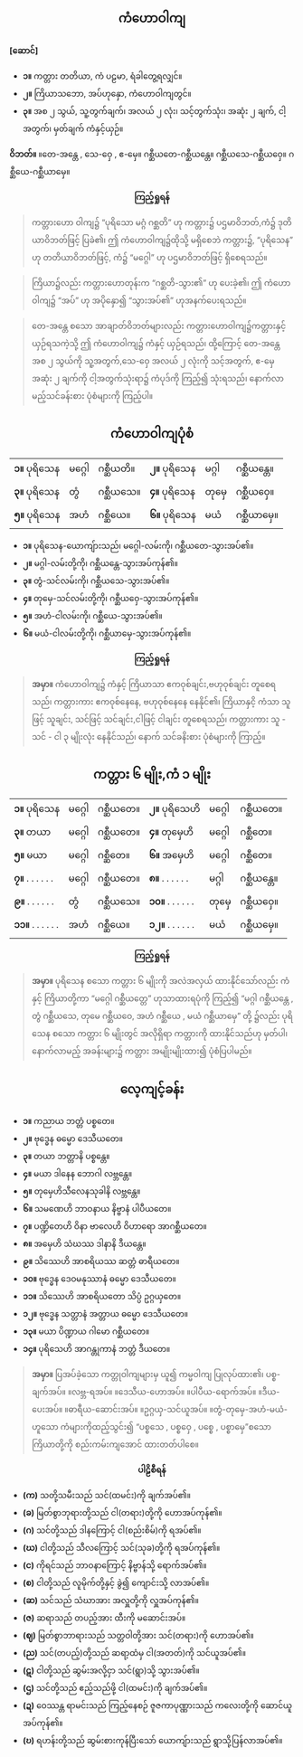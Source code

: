 ## <center>ကံဟောဝါကျ</center>
**[ဆောင်]**<br>
- **၁။** ကတ္တား တတိယာ, ကံ ပဠမာ, ရံခါတွေ့ရလျှင်။
- **၂။** ကြိယာသဘော, အပ်ဟုနှော, ကံဟောဝါကျတွင်။
- **၃။** အစ ၂ သွယ်, သူ့တွက်ချက်၊ အလယ် ၂ လုံး၊ သင့်တွက်သုံး၊ အဆုံး ၂ ချက်, ငါ့အတွက်၊ မှတ်ချက် ကံနှင့်ယှဉ်။

**ဝိဘတ်။** ။တေ-အန္တေ , သေ-ဝှေ , ဧ-မှေ။ ဂစ္ဆီယတေ-ဂစ္ဆီယန္တေ။ ဂစ္ဆီယသေ-ဂစ္ဆီယဝှေ။ ဂစ္ဆီယေ-ဂစ္ဆီယာမှေ။

**<center>ကြည့်ရှုရန်</center>**
>ကတ္တားဟော ဝါကျ၌ “ပုရိသော မဂ္ဂံ ဂစ္ဆတိ” ဟု ကတ္တား၌ ပဌမာဝိဘတ်,ကံ၌ ဒုတိယာဝိဘတ်ဖြင့် ပြခဲ၏၊ ဤ ကံဟောဝါကျ၌ထိုသို့ မရှိစေဘဲ ကတ္တား၌, “ပုရိသေန” ဟု တတိယာဝိဘတ်ဖြင့်, ကံ၌ “မဂ္ဂေါ” ဟု ပဌမာဝိဘတ်ဖြင့် ရှိစေရသည်။

>ကြိယာ၌လည်း ကတ္တားဟောတုန်းက “ဂစ္ဆတိ-သွား၏” ဟု ပေးခဲ့၏၊ ဤ ကံဟော ဝါကျ၌ “အပ်” ဟု အပိုနှော၍ “သွားအပ်၏” ဟုအနက်ပေးရသည်။

>တေ-အန္တေ စသော အာချာတ်ဝိဘတ်များလည်း ကတ္တားဟောဝါကျ၌ကတ္တားနှင့် ယှဉ်ရသကဲ့သို့ ဤ ကံဟောဝါကျ၌ ကံနှင့် ယှဉ်ရသည်၊ ထို့ကြောင့် တေ-အန္တေ အစ ၂ သွယ်ကို သူ့အတွက်,သေ-ဝှေ အလယ် ၂ လုံးကို သင့်အတွက်, ဧ-မှေ အဆုံး ၂ ချက်ကို ငါ့အတွက်သုံးရာ၌ ကံပုဒ်ကို ကြည့်၍ သုံးရသည်၊ နောက်လာမည့်သင်ခန်းစား ပုံစံများကို ကြည့်ပါ။

## <center>ကံဟောဝါကျပုံစံ</center>
|  |  |  |  |  |  |
| - | - | - | - | - | - |
|**၁။** ပုရိသေန| မဂ္ဂေါ| ဂစ္ဆီယတိ။|**၂။** ပုရိသေန| မဂ္ဂါ|ဂစ္ဆီယန္တေ။|
|**၃။** ပုရိသေန| တွံ| ဂစ္ဆီယသေ။|**၄။** ပုရိသေန| တုမှေ |ဂစ္ဆီယဝှေ။|
|**၅။** ပုရိသေန| အဟံ| ဂစ္ဆီယေ။ |**၆။** ပုရိသေန| မယံ |ဂစ္ဆီယာမှေ။|

- **၁။** ပုရိသေန-ယောကျ်ားသည်၊ မဂ္ဂေါ-လမ်းကို၊ ဂစ္ဆီယတေ-သွားအပ်၏။
- **၂။** မဂ္ဂါ-လမ်းတို့ကို၊ ဂစ္ဆီယ‌န္တေ-သွားအပ်ကုန်၏။
- **၃။** တွံ-သင်လမ်းကို၊ ဂစ္ဆီယသေ-သွားအပ်၏။
- **၄။** တုမှေ-သင်လမ်းတို့ကို၊ ဂစ္ဆီယဝှေ-သွားအပ်ကုန်၏။
- **၅။** အဟံ-ငါလမ်းကို၊ ဂစ္ဆီယေ-သွားအပ်၏။
- **၆။** မယံ-ငါလမ်းတို့ကို၊ ဂစ္ဆီယာမှေ-သွားအပ်ကုန်၏။

**<center>ကြည့်ရှုရန်</center>**
>**အမှာ။** ကံဟောဝါကျ၌ ကံနှင့် ကြိယာသာ ဧကဝုစ်ချင်း,ဗဟုဝုစ်ချင်း တူစေရသည်၊ ကတ္တားကား ဧကဝုစ်နေနေ, ဗဟုဝုစ်နေနေ နေနိုင်၏၊ ကြိယာနှငိ့ ကံသာ သူဖြင့် သူချင်း, သင်ဖြင့် သင်ချင်း,ငါဖြင့် ငါချင်း တူစေရသည်၊ ကတ္တားကား သူ - သင် - ငါ ၃ မျိုးလုံး နေနိုင်သည်၊ နောက် သင်ခနိးစား ပုံစံများကို ကြာည့်။

## <center>ကတ္တား ၆ မျိုး,ကံ ၁ မျိုး</center>
|  |  |  |  |  |  |
| - | - | - | - | - | - |
|**၁။** ပုရိသေန|မဂ္ဂေါ |ဂစ္ဆီယတေ။|**၂။** ပုရိသေဟိ  |မဂ္ဂေါ| ဂစ္ဆီယတေ။|
|**၃။** တယာ| မဂ္ဂေါ| ဂစ္ဆီယတေ။| **၄။** တုမှေဟိ |မဂ္ဂေါ| ဂစ္ဆီတေ။|
|**၅။** မယာ| မဂ္ဂေါ |ဂစ္ဆီတေ။| **၆။** အမှေဟိ |မဂ္ဂေါ |ဂစ္ဆီတေ။|
|**၇။** . . .  . . . | မဂ္ဂေါ | ဂစ္ဆီယတေ။| **၈။** . . .  . . . |မဂ္ဂါ| ဂစ္ဆီယန္တေ။|
|**၉။** . . .  . . .| တွံ |ဂစ္ဆီယသေ။| **၁၀။** . . .  . . .| တုမှေ| ဂစ္ဆီယဝှေ။|
|**၁၁။** . . .  . . .| အဟံ |ဂစ္ဆီယေ။| **၁၂။** . . .  . . . |မယံ |ဂစ္ဆီယမှေ။|

**<center>ကြည့်ရှုရန်</center>**
>**အမှာ။** ပုရိသေန စသော ကတ္တား ၆ မျိုးကို အလဲအလှယ် ထားနိုင်သော်လည်း ကံနှင့် ကြိယာတို့ကာ “မဂ္ဂေါ ဂစ္ဆီယတ္တေ” ဟုသာထားရပုံကို ကြည့်၍ “မဂ္ဂါ ဂစ္ဆီယန္တေ , တွံ ဂစ္ဆီယသေ, တုမေ ဂစ္ဆီယဝေ, အဟံ ဂစ္ဆီယေ , မယံ ဂစ္ဆီယာမှေ” တို့ ၌လည်း ပုရိသေန စသော ကတ္တား ၆ မျိုးတွင် အလိုရှိရာ ကတ္တားကို ထားနိုင်သည်ဟု မှတ်ပါ၊ နောက်လာမည့် အခန်းများ၌ ကတ္တား အမျိုးမျိုးထား၍ ပုံစံပြပါမည်။

## <center>လေ့ကျင့်ခန်း</center>
- **၁။** ကညာယ ဘတ္တံ ပစ္စတေ။ 
- **၂။** ဗုဒ္ဓေန ဓမ္မော ဒေသီယတေ။
- **၃။** တယာ ဘတ္တာနိ ပစ္စန္တေ။
- **၄။** မယာ ဒါနေန ဘောဂါ လဗ္ဘန္တေ။ 
- **၅။** တုမှေဟိသီလေနသုခါနိ လဗ္ဘန္တေ။ 
- **၆။** သမဏေဟိ ဘာဝနာယ နိဗ္ဗာနံ ပါပီယတေ။ 
- **၇။** ပဏ္ဍိတေဟိ ဝိနာ ဗာလေဟိ ဝိဟာရော အာဂစ္ဆီယတေ။
- **၈။** အမှေဟိ သံဃဿ ဒါနာနိ ဒီယန္တေ။ 
- **၉။** သိဿေဟိ အာစရိယဿ ဆတ္တံ ဓာရီယတေ။
- **၁၀။** ဗုဒ္ဓေန ‌ဒေဝမနုဿာနံ ဓမ္မော ဒေသီယတေ။ 
- **၁၁။** သိဿေဟိ အာစရိယတော သိပ္ပံ ဥဂ္ဂယှတေ။
- **၁၂။** ဗုဒ္ဓေန သတ္တာနံ အတ္တာယ ဓမ္မော ဒေသီယတေ။
- **၁၃။** မယာ ပိဏ္ဍာယ ဂါမော ဂစ္ဆီယတေ။
- **၁၄။** ပုရိသေဟိ  အာဂန္တုကာနံ ဘတ္တံ ဒီယတေ။

>**အမှာ။** ပြအပ်ခဲ့သော ကတ္တုဝါကျများမှ ယူ၍ ကမ္မဝါကျ ပြုလုပ်ထား၏၊ ပစ္စ-ချက်အပ်။ ။လဗ္ဘ-ရအပ်။ ။ဒေသီယ-ဟောအပ်။ ။ပါပီယ-ရောက်အပ်။ ။ဒီယ-ပေးအပ်။ ။ဓာရီယ-ဆောင်းအပ်။ ။ဥဂ္ဂယှ-သင်ယူအပ်။ ။တွံ-တုမှေ-အဟံ-မယံ- ဟူသော ကံများကိုထည့်သွင်း၍ “ပစ္စသေ , ပစ္စဝှေ , ပစ္စေ , ပစ္စာမှေ”စသော ကြိယာတို့ကို စည်းကမ်းကျအောင် ထားတတ်ပါစေ။

**<center>ပါဠိစီရန်</center>**
- **(က)** သတို့သမီးသည် သင်(ထမင်း)ကို ချက်အပ်၏။
- **(ခ)** မြတ်စွာဘုရားတို့သည် ငါ(တရား)တို့ကို ဟောအပ်ကုန်၏။
- **(ဂ)** သင်တို့သည် ဒါနကြောင့် ငါ(စည်းစိမ်)ကို ရအပ်၏။
- **(ဃ)** ငါတို့သည် သီလကြောင့် သင်(သုခ)တို့ကို ရအပ်ကုန်၏။
- **(င)** ကိုရင်သည် ဘာဝနာကြောင့် နိဗ္ဗာန်သို့ ရောက်အပ်၏။
- **(စ)** ငါတို့သည် လူမိုက်တို့နှင့် ခွဲ၍ ကျောင်းသို့ လာအပ်၏။
- **(ဆ)** သင်သည် သံဃာအား အလှူတို့ကို လှူအပ်ကုန်၏။
- **(ဇ)** ဆရာသည် တပည့်အား ထီးကို မဆောင်းအပ်။
- **(ဈ)** မြတ်စွာဘာရားသည် သတ္တဝါတို့အား သင်(တရား)ကို ဟောအပ်၏။
- **(ည)** သင်(တပည့်)တို့သည် ဆရာ့ထံမှ ငါ(အတတ်)ကို သင်ယူအပ်၏။
- **(ဋ)** ငါတို့သည် ဆွမ်းအလို့ငှာ သင်(ရွာ)သို့ သွားအပ်၏။
- **(ဌ)** သင်တို့သည် ဧည့်သည်ဖို့ ငါ(ထမင်း)ကို ချက်အပ်၏။
- **(ဍ)** ဝေဿန္တ ရာမင်းသည် ကြည့်နေစဉ် ဇူဇကာပုဏ္ဏားသည် ကလေးတို့ကို ဆောင်ယူအပ်ကုန်၏။
- **(ဎ)** ရဟန်းတို့သည် ဆွမ်းစားကုန်ပြီးသော် ယောကျ်ားသည် ရွာသို့ပြန်လာအပ်၏။

